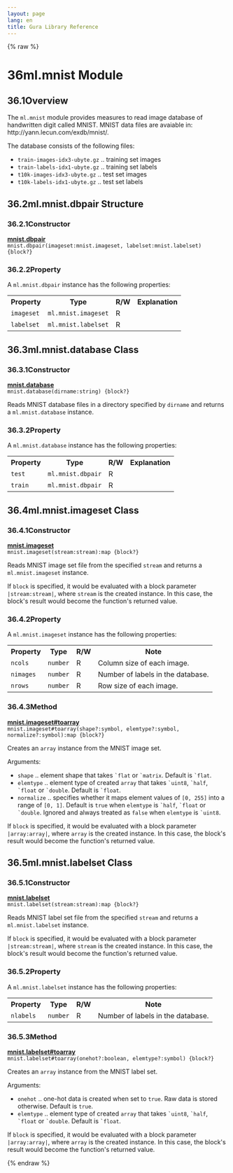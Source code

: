 ```yaml
---
layout: page
lang: en
title: Gura Library Reference
---
```


{% raw %}
<h1><span class="caption-index-1">36</span><a name="anchor-36"></a>ml.mnist Module</h1>
<h2><span class="caption-index-2">36.1</span><a name="anchor-36-1"></a>Overview</h2>
<p>
The <code>ml.mnist</code> module provides measures to read image database of handwritten digit called MNIST. MNIST data files are avaiable in: http://yann.lecun.com/exdb/mnist/.
</p>
<p>
The database consists of the following files:
</p>
<ul>
<li><code>train-images-idx3-ubyte.gz</code> .. training set images</li>
<li><code>train-labels-idx1-ubyte.gz</code> .. training set labels</li>
<li><code>t10k-images-idx3-ubyte.gz</code> .. test set images</li>
<li><code>t10k-labels-idx1-ubyte.gz</code> .. test set labels</li>
</ul>
<h2><span class="caption-index-2">36.2</span><a name="anchor-36-2"></a>ml.mnist.dbpair Structure</h2>
<h3><span class="caption-index-3">36.2.1</span><a name="anchor-36-2-1"></a>Constructor</h3>
<p>
<div><strong style="text-decoration:underline">mnist.dbpair</strong></div>
<div style="margin-bottom:1em"><code>mnist.dbpair(imageset:mnist.imageset, labelset:mnist.labelset) {block?}</code></div>

</p>
<h3><span class="caption-index-3">36.2.2</span><a name="anchor-36-2-2"></a>Property</h3>
<p>
A <code>ml.mnist.dbpair</code> instance has the following properties:
</p>
<p>
<table>
<tr>
<th>
Property</th>
<th>
Type</th>
<th>
R/W</th>
<th>
Explanation</th>
</tr>


<tr>
<td>
<code>imageset</code></td>
<td>
<code>ml.mnist.imageset</code></td>
<td>
R</td>

<td>
</td>
</tr>


<tr>
<td>
<code>labelset</code></td>
<td>
<code>ml.mnist.labelset</code></td>
<td>
R</td>

<td>
</td>
</tr>


</table>

</p>
<h2><span class="caption-index-2">36.3</span><a name="anchor-36-3"></a>ml.mnist.database Class</h2>
<h3><span class="caption-index-3">36.3.1</span><a name="anchor-36-3-1"></a>Constructor</h3>
<p>
<div><strong style="text-decoration:underline">mnist.database</strong></div>
<div style="margin-bottom:1em"><code>mnist.database(dirname:string) {block?}</code></div>
Reads MNIST database files in a directory specified by <code>dirname</code> and returns a <code>ml.mnist.database</code> instance.
</p>
<h3><span class="caption-index-3">36.3.2</span><a name="anchor-36-3-2"></a>Property</h3>
<p>
A <code>ml.mnist.database</code> instance has the following properties:
</p>
<p>
<table>
<tr>
<th>
Property</th>
<th>
Type</th>
<th>
R/W</th>
<th>
Explanation</th>
</tr>


<tr>
<td>
<code>test</code></td>
<td>
<code>ml.mnist.dbpair</code></td>
<td>
R</td>

<td>
</td>
</tr>


<tr>
<td>
<code>train</code></td>
<td>
<code>ml.mnist.dbpair</code></td>
<td>
R</td>

<td>
</td>
</tr>


</table>

</p>
<h2><span class="caption-index-2">36.4</span><a name="anchor-36-4"></a>ml.mnist.imageset Class</h2>
<h3><span class="caption-index-3">36.4.1</span><a name="anchor-36-4-1"></a>Constructor</h3>
<p>
<div><strong style="text-decoration:underline">mnist.imageset</strong></div>
<div style="margin-bottom:1em"><code>mnist.imageset(stream:stream):map {block?}</code></div>
Reads MNIST image set file from the specified <code>stream</code> and returns a <code>ml.mnist.imageset</code> instance.
</p>
<p>
If <code>block</code> is specified, it would be evaluated with a block parameter <code>|stream:stream|</code>, where <code>stream</code> is the created instance. In this case, the block's result would become the function's returned value.
</p>
<h3><span class="caption-index-3">36.4.2</span><a name="anchor-36-4-2"></a>Property</h3>
<p>
A <code>ml.mnist.imageset</code> instance has the following properties:
</p>
<p>
<table>
<tr>
<th>
Property</th>
<th>
Type</th>
<th>
R/W</th>
<th>
Note</th>
</tr>


<tr>
<td>
<code>ncols</code></td>
<td>
<code>number</code></td>
<td>
R</td>

<td>
Column size of each image.</td>
</tr>

<tr>
<td>
<code>nimages</code></td>
<td>
<code>number</code></td>
<td>
R</td>

<td>
Number of labels in the database.</td>
</tr>

<tr>
<td>
<code>nrows</code></td>
<td>
<code>number</code></td>
<td>
R</td>

<td>
Row size of each image.</td>
</tr>


</table>

</p>
<h3><span class="caption-index-3">36.4.3</span><a name="anchor-36-4-3"></a>Method</h3>
<p>
<div><strong style="text-decoration:underline">mnist.imageset#toarray</strong></div>
<div style="margin-bottom:1em"><code>mnist.imageset#toarray(shape?:symbol, elemtype?:symbol, normalize?:symbol):map {block?}</code></div>
Creates an <code>array</code> instance from the MNIST image set.
</p>
<p>
Arguments:
</p>
<ul>
<li><code>shape</code> .. element shape that takes <code>`flat</code> or <code>`matrix</code>. Default is <code>`flat</code>.</li>
<li><code>elemtype</code> .. element type of created <code>array</code> that takes <code>`uint8</code>, <code>`half</code>, <code>`float</code> or <code>`double</code>. Default is <code>`float</code>.</li>
<li><code>normalize</code> .. specifies whether it maps element values of <code>[0, 255]</code> into a range of <code>[0, 1]</code>. Default is <code>true</code> when <code>elemtype</code> is <code>`half</code>, <code>`float</code> or <code>`double</code>. Ignored and always treated as <code>false</code> when <code>elemtype</code> is <code>`uint8</code>.</li>
</ul>
<p>
If <code>block</code> is specified, it would be evaluated with a block parameter <code>|array:array|</code>, where <code>array</code> is the created instance. In this case, the block's result would become the function's returned value.
</p>
<h2><span class="caption-index-2">36.5</span><a name="anchor-36-5"></a>ml.mnist.labelset Class</h2>
<h3><span class="caption-index-3">36.5.1</span><a name="anchor-36-5-1"></a>Constructor</h3>
<p>
<div><strong style="text-decoration:underline">mnist.labelset</strong></div>
<div style="margin-bottom:1em"><code>mnist.labelset(stream:stream):map {block?}</code></div>
Reads MNIST label set file from the specified <code>stream</code> and returns a <code>ml.mnist.labelset</code> instance.
</p>
<p>
If <code>block</code> is specified, it would be evaluated with a block parameter <code>|stream:stream|</code>, where <code>stream</code> is the created instance. In this case, the block's result would become the function's returned value.
</p>
<h3><span class="caption-index-3">36.5.2</span><a name="anchor-36-5-2"></a>Property</h3>
<p>
A <code>ml.mnist.labelset</code> instance has the following properties:
</p>
<p>
<table>
<tr>
<th>
Property</th>
<th>
Type</th>
<th>
R/W</th>
<th>
Note</th>
</tr>


<tr>
<td>
<code>nlabels</code></td>
<td>
<code>number</code></td>
<td>
R</td>

<td>
Number of labels in the database.</td>
</tr>


</table>

</p>
<h3><span class="caption-index-3">36.5.3</span><a name="anchor-36-5-3"></a>Method</h3>
<p>
<div><strong style="text-decoration:underline">mnist.labelset#toarray</strong></div>
<div style="margin-bottom:1em"><code>mnist.labelset#toarray(onehot?:boolean, elemtype?:symbol) {block?}</code></div>
Creates an <code>array</code> instance from the MNIST label set.
</p>
<p>
Arguments:
</p>
<ul>
<li><code>onehot</code> .. one-hot data is created when set to <code>true</code>. Raw data is stored otherwise. Default is <code>true</code>.</li>
<li><code>elemtype</code> .. element type of created <code>array</code> that takes <code>`uint8</code>, <code>`half</code>, <code>`float</code> or <code>`double</code>. Default is <code>`float</code>.</li>
</ul>
<p>
If <code>block</code> is specified, it would be evaluated with a block parameter <code>|array:array|</code>, where <code>array</code> is the created instance. In this case, the block's result would become the function's returned value.
</p>
<p />

{% endraw %}
